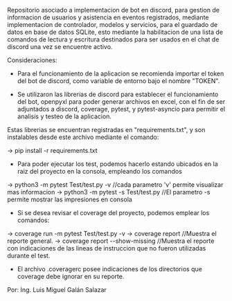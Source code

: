 Repositorio asociado a implementacion de bot en discord, para gestion de informacion de usuarios y asistencia en eventos registrados, mediante implementacion de controlador, modelos y servicios, para el guardado de datos en base de datos SQLite, esto mediante la habilitacion de una lista de comandos
de lectura y escritura destinados para ser usados en el chat de discord una vez se encuentre activo.

Consideraciones:

- Para el funcionamiento de la aplicacion se recomienda importar el token del bot de discord, como variable de entorno bajo el nombre "TOKEN".

- Se utilizaron las librerias de discord para establecer el funcionamiento del bot, openpyxl para poder generar archivos en excel, con el fin de ser adjuntados a discord, coverage, pytest, y pytest-asyncio para permitir el analisis y testeo de la aplicacion.

Estas librerias se encuentran registradas en "requirements.txt", y son instalables desde este archivo mediante el comando:

-> pip install -r requirements.txt

- Para poder ejecutar los test, podemos hacerlo estando ubicados en la raiz del proyecto en la consola, empleando los comandos

-> python3 -m pytest Test/test.py -v     //cada parametro 'v' permite visualizar mas informacion
-> python3 -m pytest -s Test/test.py     //El parametro -s permite mostrar las impresiones en consola

- Si se desea revisar el coverage del proyecto, podemos emplear los comandos:

-> coverage run -m pytest Test/test.py -v 
-> coverage report   //Muestra el reporte general.
-> coverage report --show-missing //Muestra el reporte con indicaciones de las lineas de instruccion que no fueron utilizadas durante el test.

- El archivo .coveragerc posee indicaciones de los directorios que coverage debe ignorar en su reporte.


Por: 
Ing. Luis Miguel Galán Salazar